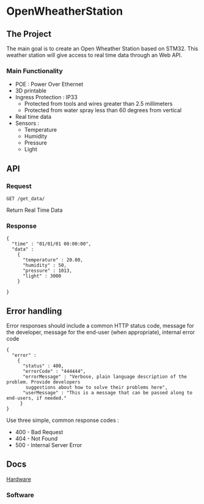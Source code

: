# OpenWheatherStation

## The Project
The main goal is to create an Open Wheather Station based on STM32.
This weather station will give access to real time data through an Web API.

### Main Functionality 
- POE : Power Over Ethernet
- 3D printable 
- Ingress Protection : IP33
  - Protected from tools and wires greater than 2.5 millimeters
  - Protected from water spray less than 60 degrees from vertical
- Real time data
- Sensors :
  - Temperature
  - Humidity
  - Pressure
  - Light


## API
### Request
`GET /get_data/`

Return Real Time Data

### Response


    {
      "time" : "01/01/01 00:00:00",
      "data" :
        {
          "temperature" : 20.00,
          "humidity" : 50,
          "pressure" : 1013,
          "light" : 3000
        }

    }



## Error handling

Error responses should include a common HTTP status code, message for the developer, message for the end-user (when appropriate), internal error code

    {
      "error" :
        {
          "status" : 400,
          "errorCode" : "444444",
          "errorMessage" : "Verbose, plain language description of the problem. Provide developers
           suggestions about how to solve their problems here",
          "userMessage" : "This is a message that can be passed along to end-users, if needed."
         }
    }

Use three simple, common response codes :

* 400 - Bad Request
* 404 - Not Found
* 500 - Internal Server Error

## Docs

[Hardware](docs/hardware.md)

### Software

